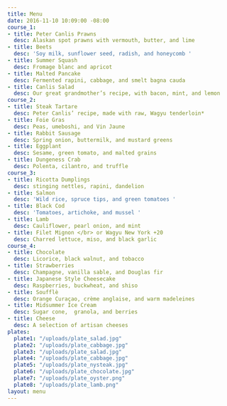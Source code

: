 ```yaml
---
title: Menu
date: 2016-11-10 10:09:00 -08:00
course_1:
- title: Peter Canlis Prawns
  desc: Alaskan spot prawns with vermouth, butter, and lime
- title: Beets
  desc: 'Soy milk, sunflower seed, radish, and honeycomb '
- title: Summer Squash
  desc: Fromage blanc and apricot
- title: Malted Pancake
  desc: Fermented rapini, cabbage, and smelt bagna cauda
- title: Canlis Salad
  desc: Our great grandmother’s recipe, with bacon, mint, and lemon
course_2:
- title: Steak Tartare
  desc: Peter Canlis’ recipe, made with raw, Wagyu tenderloin*
- title: Foie Gras
  desc: Peas, umeboshi, and Vin Jaune
- title: Rabbit Sausage
  desc: Spring onion, buttermilk, and mustard greens
- title: Eggplant
  desc: Sesame, green tomato, and malted grains
- title: Dungeness Crab
  desc: Polenta, cilantro, and truffle
course_3:
- title: Ricotta Dumplings
  desc: stinging nettles, rapini, dandelion
- title: Salmon
  desc: 'Wild rice, spruce tips, and green tomatoes '
- title: Black Cod
  desc: 'Tomatoes, artichoke, and mussel '
- title: Lamb
  desc: Cauliflower, pearl onion, and mint
- title: Filet Mignon </br> or Wagyu New York +20
  desc: Charred lettuce, miso, and black garlic
course_4:
- title: Chocolate
  desc: Licorice, black walnut, and tobacco
- title: Strawberries
  desc: Champagne, vanilla sable, and Douglas fir
- title: Japanese Style Cheesecake
  desc: Raspberries, buckwheat, and shiso
- title: Soufflè
  desc: Orange Curaçao, crème anglaise, and warm madeleines
- title: Midsummer Ice Cream
  desc: Sugar cone,  granola, and berries
- title: Cheese
  desc: A selection of artisan cheeses
plates:
  plate1: "/uploads/plate_salad.jpg"
  plate2: "/uploads/plate_cabbage.jpg"
  plate3: "/uploads/plate_salad.jpg"
  plate4: "/uploads/plate_cabbage.jpg"
  plate5: "/uploads/plate_nysteak.jpg"
  plate6: "/uploads/plate_chocolate.jpg"
  plate7: "/uploads/plate_oyster.png"
  plate8: "/uploads/plate_lamb.png"
layout: menu
---
```


